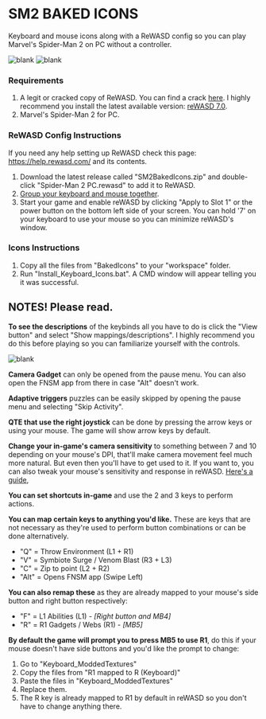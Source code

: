# SM2 BAKED ICONS
Keyboard and mouse icons along with a ReWASD config so you can play Marvel's Spider-Man 2 on PC without a controller.

![blank](https://i.imgur.com/hfK5xwf.png)
![blank](https://i.imgur.com/kQOAlQ1.png)

### Requirements
1. A legit or cracked copy of ReWASD. You can find a crack [here](https://github.com/EugeneSunrise/reWASD). I highly recommend you install the latest available version: [reWASD 7.0](https://github.com/EugeneSunrise/reWASD/releases/tag/7.0X86FULL).
2. Marvel's Spider-Man 2 for PC.

### ReWASD Config Instructions
If you need any help setting up ReWASD check this page: https://help.rewasd.com/ and its contents.
1. Download the latest release called "SM2BakedIcons.zip" and double-click "Spider-Man 2 PC.rewasd" to add it to ReWASD.
2. [Group your keyboard and mouse together](https://help.rewasd.com/how-to-remap/group-of-devices.html).
3. Start your game and enable reWASD by clicking "Apply to Slot 1" or the power button on the bottom left side of your screen. You can hold '7' on your keyboard to use your mouse so you can minimize reWASD's window.

### Icons Instructions
1. Copy all the files from "BakedIcons" to your "workspace" folder.
2. Run "Install_Keyboard_Icons.bat". A CMD window will appear telling you it was successful.

## NOTES! Please read.
**To see the descriptions** of the keybinds all you have to do is click the "View button" and select "Show mappings/descriptions". I highly recommend you do this before playing so you can familiarize yourself with the controls.

![blank](https://i.ibb.co/QcRyzg6/image.png)

**Camera Gadget** can only be opened from the pause menu. You can also open the FNSM app from there in case "Alt" doesn't work.

**Adaptive triggers** puzzles can be easily skipped by opening the pause menu and selecting "Skip Activity".

**QTE that use the right joystick** can be done by pressing the arrow keys or using your mouse. The game will show arrow keys by default.

**Change your in-game's camera sensitivity** to something between 7 and 10 depending on your mouse's DPI, that'll make camera movement feel much more natural. But even then you'll have to get used to it. If you want to, you can also tweak your mouse's sensitivity and response in reWASD. [Here's a guide,](https://help.rewasd.com/basic-functions/advanced-stick-settings.html)

**You can set shortcuts in-game** and use the 2 and 3 keys to perform actions.

**You can map certain keys to anything you'd like.** These are keys that are not necessary as they're used to perform button combinations or can be done alternatively.
- "Q" = Throw Environment (L1 + R1)
- "V" = Symbiote Surge / Venom Blast (R3 + L3)
- "C" = Zip to point (L2 + R2)
- "Alt" = Opens FNSM app (Swipe Left)

**You can also remap these** as they are already mapped to your mouse's side button and right button respectively:
- "F" = L1 Abilities (L1) - *[Right button and MB4]*
- "R" = R1 Gadgets / Webs (R1) - *[MB5]*


**By default the game will prompt you to press MB5 to use R1**, do this if your mouse doesn't have side buttons and you'd like the prompt to change:
1. Go to "Keyboard_ModdedTextures"
2. Copy the files from "R1 mapped to R (Keyboard)"
3. Paste the files in "Keyboard_ModdedTextures"
4. Replace them.
5. The R key is already mapped to R1 by default in reWASD so you don't have to change anything there.
